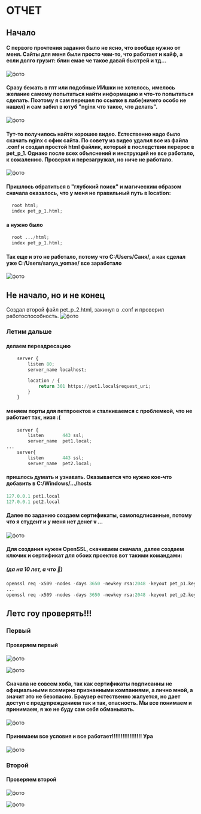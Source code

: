 # ОТЧЕТ
## Начало
#### С первого прочтения задания было не ясно, что вообще нужно от меня. Сайты для меня были просто чем-то, что работает и кайф, а если долго грузит: блин емае че такое давай быстрей и тд...
![фото](./images/monkey%20thinking.jpg)  


#### Сразу бежать в гпт или подобные ИИшки не хотелось, имелось желание самому попытаться найти информацию и что-то попытаться сделать. Поэтому я **сам** перешел по ссылке в лабе(ничего особо не нашел) и **сам** забил в ютуб "nginx что такое, что делать".
![фото](./images/youtube_sk.png)  
  
  
#### Тут-то получилось найти хорошее видео. Естественно надо было скачать nginx с офик сайта. По совету из видео удалил все из файла .conf и создал простой html файлик, который в последствии перерос в pet_p_1. Однако после всех объяснений и инструкций не все работало, к сожалению. Проверял и перезагружал, но ниче не работало.
![фото](./images/second_first.png)  


#### Пришлось обратиться в "глубокий поиск" и магическим образом сначала оказалось, что у меня не правильный путь в location:
```python
  root html;
  index pet_p_1.html;
```  
#### а нужно было 
```python
  root .../html;
  index pet_p_1.html;
```
#### Так еще и это не работало, потому что **C:/Users/Саня/**, а как сделал уже **C:/Users/sanya_yomae/** все заработало
![фото](./images/perviy.png)  


## Не начало, но и не конец
Создал второй файл pet_p_2.html, закинул в .conf и проверил работоспособность.
![фото](./images/vtoroy.png)  


### Летим дальше
#### делаем переадресацию
```python
    server {
        listen 80;
        server_name localhost;

        location / {
            return 301 https://pet1.local$request_uri;
        }
    }
```  


#### меняем порты для петпроектов и сталкиваемся с проблемкой, что не работает так, низя :(
```python
    server {
        listen       443 ssl;
        server_name  pet1.local;
...
    server{
        listen       443 ssl;
        server_name  pet2.local;
```


#### пришлось думать и узнавать. Оказывается что нужно кое-что добавить в C:/Windows/.../hosts
```python
127.0.0.1 pet1.local
127.0.0.1 pet2.local
```


#### Далее по заданию создаем сертификаты, самоподписанные, потому что я студент и у меня нет денег :skull: ...
![фото](./images/jijka.jpg)  


#### Для создания нужен OpenSSL, скачиваем сначала, далее создаем ключик и сертификат для обоих проектов вот такими командами:
##### (да на 10 лет, а что :see_no_evil:)
```python
openssl req -x509 -nodes -days 3650 -newkey rsa:2048 -keyout pet_p1.key -out pet_p1.crt -subj "/CN=pet1.local"
...
openssl req -x509 -nodes -days 3650 -newkey rsa:2048 -keyout pet_p2.key -out pet_p2.crt -subj "/CN=pet2.local"
```


## Летс гоу проверять!!!

### Первый
#### Проверяем первый
![фото](./images/adin.png)  


![фото](./images/adin_no_adin.png)  


#### Сначала не совсем хоба, так как сертификаты подписанны не официальными всемирно признанными компаниями, а лично мной, а значит это не безопасно. Браузер естественно жалуется, но дает доступ с предупреждением так и так, опасность. Мы все понимаем и принимаем, я же не буду сам себя обманывать. 
![фото](./images/opasnost.png) 


#### Принимаем все условия и все работает!!!!!!!!!!!!!!!!! Ура


![фото](./images/adin_adin.png)  


### Второй
#### Проверяем второй
![фото](./images/adin_a.png)  


![фото](./images/adin_no_a.png)  

